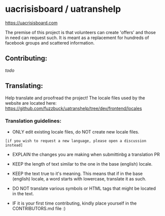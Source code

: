 # uacrisisboard / uatranshelp
https://uacrisisboard.com

The premise of this project is that volunteers can create 'offers' and those in need can request such.
It is meant as a replacement for hundreds of facebook groups and scattered information.

## Contributing:
*todo*



## Translating:
Help translate and proofread the project!
The locale files used by the website are located here:
https://github.com/fuzzbuck/uatranshelp/tree/dev/frontend/locales

### Translation guidelines:

- ONLY edit existing locale files, do NOT create new locale files.

`[if you wish to request a new language, please open a discussion instead]`

- EXPLAIN the changes you are making when submittinbg a translation PR


- KEEP the length of text similar to the one in the base (english) locale.


- KEEP the text true to it's meaning. This means that if in the base (english) locale, a word starts with lowercase, translate it as such.


- DO NOT translate various symbols or HTML tags that might be located in the text.


- IF it is your first time contributing, kindly place yourself in the CONTRIBUTORS.md file :)